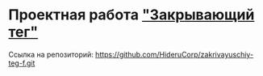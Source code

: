 # Проектная работа ["Закрывающий тег"](https://github.com/HideruCorp/zakrivayuschiy-teg-f.git)

Ссылка на репозиторий: https://github.com/HideruCorp/zakrivayuschiy-teg-f.git

